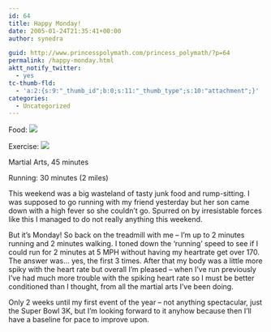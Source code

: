 ```yaml
---
id: 64
title: Happy Monday!
date: 2005-01-24T21:35:41+00:00
author: synedra

guid: http://www.princesspolymath.com/princess_polymath/?p=64
permalink: /happy-monday.html
aktt_notify_twitter:
  - yes
tc-thumb-fld:
  - 'a:2:{s:9:"_thumb_id";b:0;s:11:"_thumb_type";s:10:"attachment";}'
categories:
  - Uncategorized
---
```

Food: ![](http://fitness.domestigirl.com/images/stars_3_30.gif)
  
Exercise: ![](http://fitness.domestigirl.com/images/stars_3_50.gif)
  
Martial Arts, 45 minutes
  
Running: 30 minutes (2 miles)
  
This weekend was a big wasteland of tasty junk food and rump-sitting. I was supposed to go running with my friend yesterday but her son came down with a high fever so she couldn&#8217;t go. Spurred on by irresistable forces like this I managed to do not really anything this weekend.
  
But it&#8217;s Monday! So back on the treadmill with me &#8211; I&#8217;m up to 2 minutes running and 2 minutes walking. I toned down the &#8216;running&#8217; speed to see if I could run for 2 minutes at 5 MPH without having my heartrate get over 170. The answer was&#8230; yes, the first 3 times. After that my body was a little more spiky with the heart rate but overall I&#8217;m pleased &#8211; when I&#8217;ve run previously I&#8217;ve had much more trouble with the spiking heart rate so I must be better conditioned than I thought, from all the martial arts I&#8217;ve been doing.
  
Only 2 weeks until my first event of the year &#8211; not anything spectacular, just the Super Bowl 3K, but I&#8217;m looking forward to it anyhow because then I&#8217;ll have a baseline for pace to improve upon.